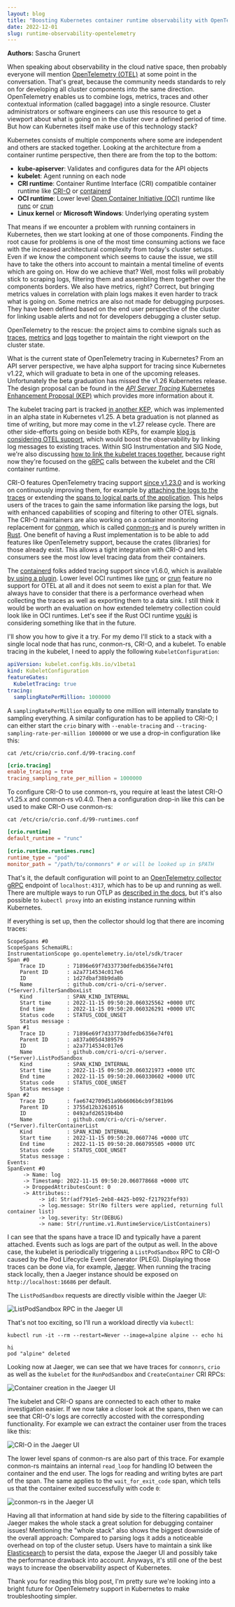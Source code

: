 ```yaml
---
layout: blog
title: "Boosting Kubernetes container runtime observability with OpenTelemetry"
date: 2022-12-01
slug: runtime-observability-opentelemetry
---
```


**Authors:** Sascha Grunert

When speaking about observability in the cloud native space, then probably
everyone will mention [OpenTelemetry (OTEL)][otel] at some point in the
conversation. That's great, because the community needs standards to rely on
for developing all cluster components into the same direction. OpenTelemetry
enables us to combine logs, metrics, traces and other contextual information
(called baggage) into a single resource. Cluster administrators or software
engineers can use this resource to get a viewport about what is going on in the
cluster over a defined period of time. But how can Kubernetes itself make use of
this technology stack?

[otel]: https://opentelemetry.io

Kubernetes consists of multiple components where some are independent and others
are stacked together. Looking at the architecture from a container runtime
perspective, then there are from the top to the bottom:

- **kube-apiserver**: Validates and configures data for the API objects
- **kubelet**: Agent running on each node
- **CRI runtime**: Container Runtime Interface (CRI) compatible container runtime
  like [CRI-O][crio] or [containerd][containerd]
- **OCI runtime**: Lower level [Open Container Initiative (OCI)][oci] runtime
  like [runc][runc] or [crun][crun]
- **Linux kernel** or **Microsoft Windows**: Underlying operating system

[crio]: https://cri-o.io
[containerd]: https://containerd.io
[oci]: https://opencontainers.org
[runc]: https://github.com/opencontainers/runc
[crun]: https://github.com/containers/crun

That means if we encounter a problem with running containers in Kubernetes, then
we start looking at one of those components. Finding the root cause for problems
is one of the most time consuming actions we face with the increased
architectural complexity from today's cluster setups. Even if we know the
component which seems to cause the issue, we still have to take the others into
account to maintain a mental timeline of events which are going on. How do we
achieve that? Well, most folks will probably stick to scraping logs, filtering
them and assembling them together over the components borders. We also have
metrics, right? Correct, but bringing metrics values in correlation with plain
logs makes it even harder to track what is going on. Some metrics are also not
made for debugging purposes. They have been defined based on the end user
perspective of the cluster for linking usable alerts and not for developers
debugging a cluster setup.

OpenTelemetry to the rescue: the project aims to combine signals such as
[traces][traces], [metrics][metrics] and [logs][logs] together to maintain the
right viewport on the cluster state.

[traces]: https://opentelemetry.io/docs/concepts/signals/traces
[metrics]: https://opentelemetry.io/docs/concepts/signals/metrics
[logs]: https://opentelemetry.io/docs/concepts/signals/logs

What is the current state of OpenTelemetry tracing in Kubernetes? From an API
server perspective, we have alpha support for tracing since Kubernetes v1.22,
which will graduate to beta in one of the upcoming releases. Unfortunately the
beta graduation has missed the v1.26 Kubernetes release. The design proposal can
be found in the [_API Server Tracing_ Kubernetes Enhancement Proposal
(KEP)][kep-647] which provides more information about it.

[kep-647]: https://github.com/kubernetes/enhancements/issues/647

The kubelet tracing part is tracked [in another KEP][kep-2831], which was
implemented in an alpha state in Kubernetes v1.25. A beta graduation is not
planned as time of writing, but more may come in the v1.27 release cycle.
There are other side-efforts going on beside both KEPs, for example [klog is
considering OTEL support][klog-otel], which would boost the observability by
linking log messages to existing traces. Within SIG Instrumentation and SIG Node,
we're also discussing [how to link the
kubelet traces together][issue-113414], because right now they're focused on the
[gRPC][grpc] calls between the kubelet and the CRI container runtime.

[kep-647]: https://github.com/kubernetes/enhancements/issues/647
[kep-2831]: https://github.com/kubernetes/enhancements/issues/2831
[klog-otel]: https://github.com/kubernetes/klog/issues/356
[issue-113414]: https://github.com/kubernetes/kubernetes/issues/113414
[grpc]: https://grpc.io

CRI-O features OpenTelemetry tracing support [since v1.23.0][pr-4883] and is
working on continuously improving them, for example by [attaching the logs to the
traces][pr-6294] or extending the [spans to logical parts of the
application][pr-6343]. This helps users of the traces to gain the same
information like parsing the logs, but with enhanced capabilities of scoping and
filtering to other OTEL signals. The CRI-O maintainers are also working on a
container monitoring replacement for [conmon][conmon], which is called
[conmon-rs][conmon-rs] and is purely written in [Rust][rust]. One benefit of
having a Rust implementation is to be able to add features like OpenTelemetry
support, because the crates (libraries) for those already exist. This allows a
tight integration with CRI-O and lets consumers see the most low level tracing
data from their containers.

[pr-4883]: https://github.com/cri-o/cri-o/pull/4883
[pr-6294]: https://github.com/cri-o/cri-o/pull/6294
[pr-6343]: https://github.com/cri-o/cri-o/pull/6343
[conmon]: https://github.com/containers/conmon
[conmon-rs]: https://github.com/containers/conmon-rs
[rust]: https://www.rust-lang.org

The [containerd][containerd] folks added tracing support since v1.6.0, which is
available [by using a plugin][containerd-docs]. Lower level OCI runtimes like
[runc][runc] or [crun][crun] feature no support for OTEL at all and it does not
seem to exist a plan for that. We always have to consider that there is a
performance overhead when collecting the traces as well as exporting them to a
data sink. I still think it would be worth an evaluation on how extended
telemetry collection could look like in OCI runtimes. Let's see if the Rust OCI
runtime [youki][youki-1348] is considering something like that in the future.

[containerd-docs]: https://github.com/containerd/containerd/blob/7def13d/docs/tracing.md
[youki-1348]: https://github.com/containers/youki/issues/1348

I'll show you how to give it a try. For my demo I'll stick to a stack with a single local node
that has runc, conmon-rs, CRI-O, and a kubelet. To enable tracing in the kubelet, I need to
apply the following `KubeletConfiguration`:

```yaml
apiVersion: kubelet.config.k8s.io/v1beta1
kind: KubeletConfiguration
featureGates:
  KubeletTracing: true
tracing:
  samplingRatePerMillion: 1000000
```

A `samplingRatePerMillion` equally to one million will internally translate to
sampling everything. A similar configuration has to be applied to CRI-O; I can
either start the `crio` binary with `--enable-tracing` and
`--tracing-sampling-rate-per-million 1000000` or we use a drop-in configuration
like this:

```shell
cat /etc/crio/crio.conf.d/99-tracing.conf
```

```toml
[crio.tracing]
enable_tracing = true
tracing_sampling_rate_per_million = 1000000
```

To configure CRI-O to use conmon-rs, you require at least the latest CRI-O
v1.25.x and conmon-rs v0.4.0. Then a configuration drop-in like this can be used
to make CRI-O use conmon-rs:

```shell
cat /etc/crio/crio.conf.d/99-runtimes.conf
```

```toml
[crio.runtime]
default_runtime = "runc"

[crio.runtime.runtimes.runc]
runtime_type = "pod"
monitor_path = "/path/to/conmonrs" # or will be looked up in $PATH
```

That's it, the default configuration will point to an [OpenTelemetry
collector][collector] [gRPC][grpc] endpoint of `localhost:4317`, which has to be up and
running as well. There are multiple ways to run OTLP as [described in the
docs][collector], but it's also possible to `kubectl proxy` into an existing
instance running within Kubernetes.

[collector]: https://opentelemetry.io/docs/collector/getting-started

If everything is set up, then the collector should log that there are incoming
traces:

```
ScopeSpans #0
ScopeSpans SchemaURL:
InstrumentationScope go.opentelemetry.io/otel/sdk/tracer
Span #0
    Trace ID       : 71896e69f7d337730dfedb6356e74f01
    Parent ID      : a2a7714534c017e6
    ID             : 1d27dbaf38b9da8b
    Name           : github.com/cri-o/cri-o/server.(*Server).filterSandboxList
    Kind           : SPAN_KIND_INTERNAL
    Start time     : 2022-11-15 09:50:20.060325562 +0000 UTC
    End time       : 2022-11-15 09:50:20.060326291 +0000 UTC
    Status code    : STATUS_CODE_UNSET
    Status message :
Span #1
    Trace ID       : 71896e69f7d337730dfedb6356e74f01
    Parent ID      : a837a005d4389579
    ID             : a2a7714534c017e6
    Name           : github.com/cri-o/cri-o/server.(*Server).ListPodSandbox
    Kind           : SPAN_KIND_INTERNAL
    Start time     : 2022-11-15 09:50:20.060321973 +0000 UTC
    End time       : 2022-11-15 09:50:20.060330602 +0000 UTC
    Status code    : STATUS_CODE_UNSET
    Status message :
Span #2
    Trace ID       : fae6742709d51a9b6606b6cb9f381b96
    Parent ID      : 3755d12b32610516
    ID             : 0492afd26519b4b0
    Name           : github.com/cri-o/cri-o/server.(*Server).filterContainerList
    Kind           : SPAN_KIND_INTERNAL
    Start time     : 2022-11-15 09:50:20.0607746 +0000 UTC
    End time       : 2022-11-15 09:50:20.060795505 +0000 UTC
    Status code    : STATUS_CODE_UNSET
    Status message :
Events:
SpanEvent #0
     -> Name: log
     -> Timestamp: 2022-11-15 09:50:20.060778668 +0000 UTC
     -> DroppedAttributesCount: 0
     -> Attributes::
          -> id: Str(adf791e5-2eb8-4425-b092-f217923fef93)
          -> log.message: Str(No filters were applied, returning full container list)
          -> log.severity: Str(DEBUG)
          -> name: Str(/runtime.v1.RuntimeService/ListContainers)
```

I can see that the spans have a trace ID and typically have a parent attached.
Events such as logs are part of the output as well. In the above case, the kubelet is
periodically triggering a `ListPodSandbox` RPC to CRI-O caused by the Pod
Lifecycle Event Generator (PLEG). Displaying those traces can be done via,
for example, [Jaeger][jaeger]. When running the tracing stack locally, then a Jaeger
instance should be exposed on `http://localhost:16686` per default.

[jaeger]: https://www.jaegertracing.io/

The `ListPodSandbox` requests are directly visible within the Jaeger UI:

![ListPodSandbox RPC in the Jaeger UI](list_pod_sandbox.png)

That's not too exciting, so I'll run a workload directly via `kubectl`:

```shell
kubectl run -it --rm --restart=Never --image=alpine alpine -- echo hi
```

```
hi
pod "alpine" deleted
```

Looking now at Jaeger, we can see that we have traces for `conmonrs`, `crio` as
well as the `kubelet` for the `RunPodSandbox` and `CreateContainer` CRI RPCs:

![Container creation in the Jaeger UI](create_container.png)

The kubelet and CRI-O spans are connected to each other to make investigation
easier. If we now take a closer look at the spans, then we can see that CRI-O's
logs are correctly accosted with the corresponding functionality. For example we
can extract the container user from the traces like this:

![CRI-O in the Jaeger UI](crio_spans.png)

The lower level spans of conmon-rs are also part of this trace. For example
conmon-rs maintains an internal `read_loop` for handling IO between the
container and the end user. The logs for reading and writing bytes are part of
the span. The same applies to the `wait_for_exit_code` span, which tells us that
the container exited successfully with code `0`:

![conmon-rs in the Jaeger UI](conmonrs_spans.png)

Having all that information at hand side by side to the filtering capabilities
of Jaeger makes the whole stack a great solution for debugging container issues!
Mentioning the "whole stack" also shows the biggest downside of the overall
approach: Compared to parsing logs it adds a noticeable overhead on top of the
cluster setup. Users have to maintain a sink like [Elasticsearch][elastic] to
persist the data, expose the Jaeger UI and possibly take the performance
drawback into account. Anyways, it's still one of the best ways to increase the
observability aspect of Kubernetes.

[elastic]: https://www.elastic.co

Thank you for reading this blog post, I'm pretty sure we're looking into a
bright future for OpenTelemetry support in Kubernetes to make troubleshooting
simpler.
